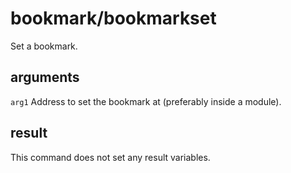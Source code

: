 # bookmark/bookmarkset

Set a bookmark.

## arguments

`arg1` Address to set the bookmark at (preferably inside a module).

## result

This command does not set any result variables.
